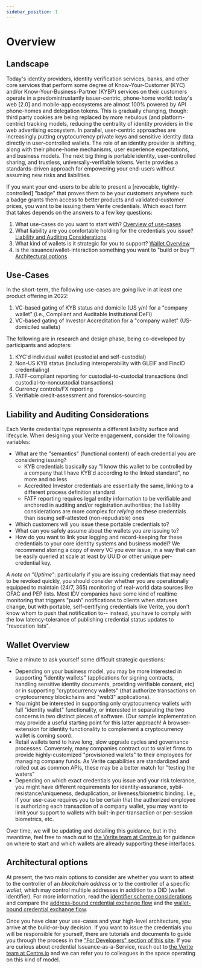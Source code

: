 ```yaml
---
sidebar_position: 1
---
```


# Overview

## Landscape

Today's identity providers, identity verification services, banks, and other core services that perform some degree of Know-Your-Customer (KYC) and/or Know-Your-Business-Partner (KYBP) services on their customers operate in a predomintrustantly issuer-centric, phone-home world: today's web [2.0] and mobile-app ecosystems are almost 100% powered by API phone-homes and delegation tokens. This is gradually changing, though: third party cookies are being replaced by more nebulous (and platform-centric) tracking models, reducing the centrality of identity providers in the web advertising ecosystem. In parallel, user-centric approaches are increasingly putting cryptocurrency private keys and sensitive identity data directly in user-controlled wallets. The role of an identity provider is shifting, along with their phone-home mechanisms, user experience expectations, and business models. The next big thing is portable identity, user-controlled sharing, and trustless, universally-verifiable tokens. Verite provides a standards-driven approach for empowering your end-users without assuming new risks and liabilities.

If you want your end-users to be able to present a [revocable, tightly-controlled] "badge" that proves them to be your customers anywhere such a badge grants them access to better products and validated-customer prices, you want to be issuing them Verite credentials. Which exact form that takes depends on the answers to a few key questions:

1. What use-cases do you want to start with? [Overview of use-cases](#Use-cases)
1. What liability are you comfortable holding for the credentials you issue? [Liability and Auditing Considerations](#liability-and-auditing-considerations)
1. What kind of wallets is it strategic for you to support? [Wallet Overview](#Wallet-Overview)
1. Is the issuance/wallet-interaction something you want to "build or buy"? [Architectural options](#architectural-options)

## Use-Cases

In the short-term, the following use-cases are going live in at least one product offering in 2022:

1. VC-based gating of KYB status and domicile (US y/n) for a "company wallet" (i.e., Compliant and Auditable Institutional DeFi) 
1. VC-based gating of Investor Accreditation for a "company wallet" (US-domiciled wallets) 

The following are in research and design phase, being co-developed by participants and adopters:

1. KYC'd individual wallet (custodial and self-custodial)
1. Non-US KYB status (including interoperability with GLEIF and FincID credentialing)
1. FATF-compliant reporting for custodial-to-custodial transactions (incl custodial-to-noncustodial transactions)
1. Currency controls/FX reporting
1. Verifiable credit-assessment and forensics-sourcing

## Liability and Auditing Considerations

Each Verite credential type represents a different liability surface and lifecycle.  When designing your Verite engagement, consider the following variables:
* What are the "semantics" (functional content) of each credential you are considering issuing? 
    - KYB credentials basically say "I know this wallet to be controlled by a company that I have KYB'd according to the linked standard", no more and no less
    - Accredited Investor credentials are essentially the same, linking to a different process definition standard
    - FATF reporting requires legal entity information to be verifiable and anchored in auditing and/or registration authorities; the liability considerations are more complex for *relying on* these credentials than issuing self-attested (non-repudiable) ones
* Which customers will you issue these portable credentials to? 
* What can you safely assume about the wallets you are issuing to?
* How do you want to link your logging and record-keeping for these credentials to your core identity systems and business model? We recommend storing a copy of every VC you ever issue, in a way that can be easily queried at scale at least by UUID or other unique per-credential key.

*A note on "Uptime"*: particularly if you are issuing credentials that may need to be revoked quickly, you should consider whether you are operationally equipped to maintain (24/7, 365) monitoring of real-world data sources like OFAC and PEP lists. Most IDV companies have some kind of realtime monitoring that triggers "push" notifications to clients when statuses change, but with portable, self-certifying credentials like Verite, you don't know whom to push that notification to-- instead, you have to comply with the low latency-tolerance of publishing credential status updates to "revocation lists".

## Wallet Overview

Take a minute to ask yourself some difficult strategic questions: 
* Depending on your business model, you may be more interested in supporting "identity wallets" (applications for signing contracts, handling sensitive identity documents, providing verifiable consent, etc) or in supporting "cryptocurrency wallets" (that authorize transactions on cryptocurrency blockchains and "web3" applications).  
* You might be interested in supporting only cryptocurrency wallets with full "identity wallet" functionality, or interested in separating the two concerns in two distinct pieces of software.  (Our sample implementation may provide a useful starting point for this latter approach! A browser-extension for identity functionality to complement a cryptocurrency wallet is coming soon).
* Retail wallets tend to have long, slow upgrade cycles and governance processes.  Conversely, many companies contract out to wallet firms to provide highly-customized "provisioned wallets" to their employees for managing company funds. As Verite capabilities are standardized and rolled out as common APIs, these may be a better match for "testing the waters"
* Depending on which exact credentials you issue and your risk tolerance, you might have different requirements for identity-assurance, sybil-resistance/uniqueness, deduplication, or liveness/biometric binding.  I.e., if your use-case requires you to be certain that the authorized employee is authorizing each transaction of a company wallet, you may want to limit your support to wallets with built-in per-transaction or per-session biometrics, etc.


Over time, we will be updating and detailing this guidance, but in the meantime, feel free to reach out to [the Verite team at Centre.io](mailto:verite@centre.io) for guidance on where to start and which wallets are already supporting these interfaces.

## Architectural options

At present, the two main options to consider are whether you want to attest to the controller of an *blockchain address* or to the controller of a specific *wallet*, which may control multiple addresses in addition to a DID (wallet identifier).  For more information, read the [identifier scheme considerations](https://verite.id/verite/patterns/identifier#wallet-based-versus-address-based-holder-identification-schemes) and compare the [address-bound credential exchange flow](https://verite.id/verite/patterns/verification-flow#address-bound-verification-flow) and the [wallet-bound credential exchange flow](https://verite.id/verite/patterns/verification-flow#wallet-bound-verification-flow).

Once you have clear your use-cases and your high-level architecture, you arrive at the build-or-buy decision. If you want to issue the credentials you will be responsible for yourself, there are tutorials and documents to guide you through the process in the ["For Developers" section of this site](https://verite.id/verite/developers/getting-started).  If you are curious about credential Issuance-as-a-Service, reach out to [the Verite team at Centre.io](mailto:verite@centre.io) and we can refer you to colleagues in the space operating on this kind of model.